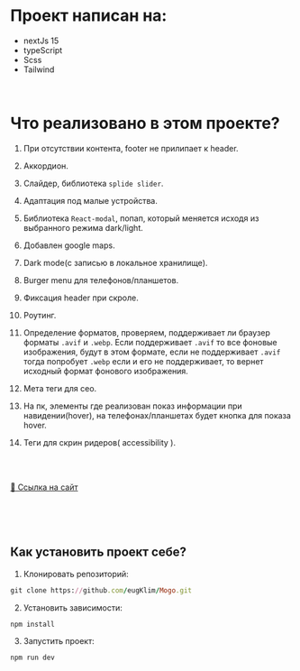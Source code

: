 # Проект написан на:

- nextJs 15
- typeScript
- Scss
- Tailwind

<br>

# Что реализовано в этом проекте?

1. При отсутствии контента, footer не прилипает к header.

2. Аккордион.

3. Слайдер, библиотека `splide slider`.

4. Адаптация под малые устройства.

5. Библиотека `React-modal`, попап, который меняется исходя из выбранного режима dark/light.

6. Добавлен google maps.

7. Dark mode(с записью в локальное хранилище).

8. Burger menu для телефонов/планшетов.

9. Фиксация header при скроле.

10. Роутинг.

11. Определение форматов, проверяем, поддерживает ли браузер форматы `.avif` и `.webp`. Если поддерживает `.avif` то все фоновые изображения, будут в этом формате, если не поддерживает `.avif` тогда попробует `.webp` если и его не поддерживает, то вернет исходный формат фонового изображения.

12. Мета теги для сео.

13. На пк, элементы где реализован показ информации при навидении(hover), на телефонах/планшетах будет кнопка для показа hover.

14. Теги для скрин ридеров( accessibility ).

<br>

<br>

[🔗 Ссылка на сайт](https://eugklim.github.io/Mogo/) <br> <br>

<br>

<br>

## Как установить проект себе?

1. Клонировать репозиторий:

```ruby
git clone https://github.com/eugKlim/Mogo.git
```

2. Установить зависимости:

```ruby
npm install
```

3. Запустить проект:

```ruby
npm run dev
```
